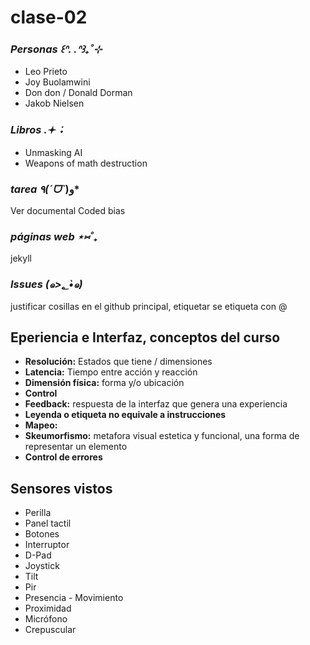 # clase-02
### *Personas ꒰ᐢ. .ᐢ꒱₊˚⊹*
- Leo Prieto
- Joy Buolamwini
- Don don / Donald Dorman
- Jakob Nielsen
### *Libros .𖥔 ݁ ˖* 
- Unmasking AI
- Weapons of math destruction
### *tarea ٩(ˊᗜˋ*)و* 
Ver documental Coded bias
### *páginas web ⋆⑅˚₊* 
jekyll
### *Issues (๑>؂•̀๑)*
justificar cosillas en el github principal, etiquetar se etiqueta con @  

## Eperiencia e Interfaz, conceptos del curso ##

- **Resolución:** Estados que tiene / dimensiones
- **Latencia:** Tiempo entre acción y reacción 
- **Dimensión física:** forma y/o ubicación  
- **Control**
- **Feedback:** respuesta de la interfaz que genera una experiencia 
- **Leyenda o etiqueta no equivale a instrucciones**
- **Mapeo:**
- **Skeumorfismo:** metafora visual estetica y funcional, una forma de representar un elemento
- **Control de errores**

## Sensores vistos ##
- Perilla
- Panel tactil
- Botones
- Interruptor
- D-Pad
- Joystick
- Tilt
- Pir
- Presencia - Movimiento
- Proximidad
- Micrófono
- Crepuscular
